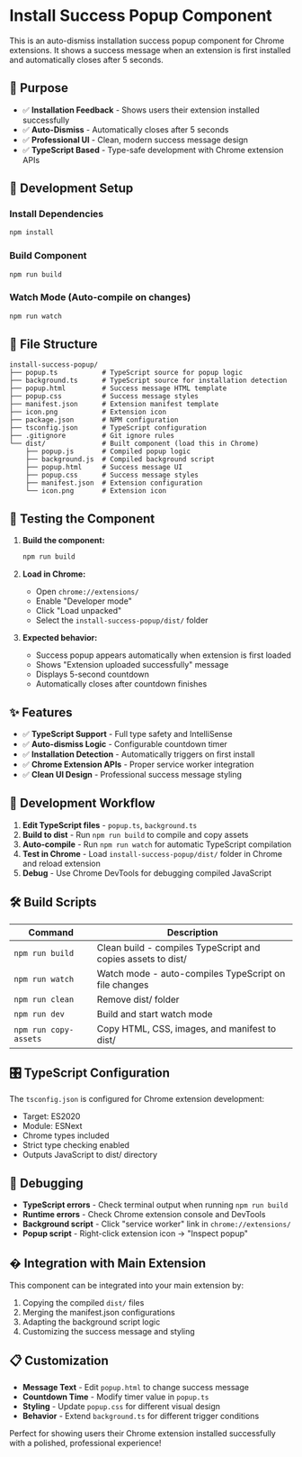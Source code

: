 # Install Success Popup Component

This is an auto-dismiss installation success popup component for Chrome extensions. It shows a success message when an extension is first installed and automatically closes after 5 seconds.

## 🎯 Purpose

- ✅ **Installation Feedback** - Shows users their extension installed successfully
- ✅ **Auto-Dismiss** - Automatically closes after 5 seconds  
- ✅ **Professional UI** - Clean, modern success message design
- ✅ **TypeScript Based** - Type-safe development with Chrome extension APIs

## 🔧 Development Setup

### Install Dependencies
```bash
npm install
```

### Build Component
```bash
npm run build
```

### Watch Mode (Auto-compile on changes)
```bash
npm run watch
```

## 📁 File Structure

```
install-success-popup/
├── popup.ts           # TypeScript source for popup logic
├── background.ts      # TypeScript source for installation detection
├── popup.html         # Success message HTML template
├── popup.css          # Success message styles
├── manifest.json      # Extension manifest template
├── icon.png           # Extension icon
├── package.json       # NPM configuration
├── tsconfig.json      # TypeScript configuration
├── .gitignore         # Git ignore rules
└── dist/              # Built component (load this in Chrome)
    ├── popup.js       # Compiled popup logic
    ├── background.js  # Compiled background script
    ├── popup.html     # Success message UI
    ├── popup.css      # Success message styles
    ├── manifest.json  # Extension configuration
    └── icon.png       # Extension icon
```

## 🚀 Testing the Component

1. **Build the component:**
   ```bash
   npm run build
   ```

2. **Load in Chrome:**
   - Open `chrome://extensions/`
   - Enable "Developer mode"
   - Click "Load unpacked"
   - Select the `install-success-popup/dist/` folder

3. **Expected behavior:**
   - Success popup appears automatically when extension is first loaded
   - Shows "Extension uploaded successfully" message
   - Displays 5-second countdown
   - Automatically closes after countdown finishes

## ✨ Features

- ✅ **TypeScript Support** - Full type safety and IntelliSense
- ✅ **Auto-dismiss Logic** - Configurable countdown timer
- ✅ **Installation Detection** - Automatically triggers on first install
- ✅ **Chrome Extension APIs** - Proper service worker integration
- ✅ **Clean UI Design** - Professional success message styling

## 🔄 Development Workflow

1. **Edit TypeScript files** - `popup.ts`, `background.ts`
2. **Build to dist** - Run `npm run build` to compile and copy assets
3. **Auto-compile** - Run `npm run watch` for automatic TypeScript compilation
4. **Test in Chrome** - Load `install-success-popup/dist/` folder in Chrome and reload extension
5. **Debug** - Use Chrome DevTools for debugging compiled JavaScript

## 🛠️ Build Scripts

| Command | Description |
|---------|-------------|
| `npm run build` | Clean build - compiles TypeScript and copies assets to dist/ |
| `npm run watch` | Watch mode - auto-compiles TypeScript on file changes |
| `npm run clean` | Remove dist/ folder |
| `npm run dev` | Build and start watch mode |
| `npm run copy-assets` | Copy HTML, CSS, images, and manifest to dist/ |

## 🎛️ TypeScript Configuration

The `tsconfig.json` is configured for Chrome extension development:
- Target: ES2020
- Module: ESNext
- Chrome types included
- Strict type checking enabled
- Outputs JavaScript to dist/ directory

## 🐛 Debugging

- **TypeScript errors** - Check terminal output when running `npm run build`
- **Runtime errors** - Check Chrome extension console and DevTools
- **Background script** - Click "service worker" link in `chrome://extensions/`
- **Popup script** - Right-click extension icon → "Inspect popup"

## � Integration with Main Extension

This component can be integrated into your main extension by:
1. Copying the compiled `dist/` files
2. Merging the manifest.json configurations
3. Adapting the background script logic
4. Customizing the success message and styling

## 📋 Customization

- **Message Text** - Edit `popup.html` to change success message
- **Countdown Time** - Modify timer value in `popup.ts`
- **Styling** - Update `popup.css` for different visual design
- **Behavior** - Extend `background.ts` for different trigger conditions

Perfect for showing users their Chrome extension installed successfully with a polished, professional experience!
